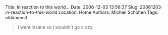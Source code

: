Title: In reaction to this world...
Date: 2006-12-03 13:56:37
Slug: 20061203-in-reaction-to-this-world
Location: Home
Authors: Michiel Scholten
Tags: olddammit

<blockquote><p>I went insane so I wouldn't go crazy</p></blockquote>